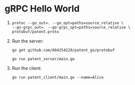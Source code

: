 # gRPC Hello World

 1. 
    ```console
    protoc --go_out=. --go_opt=paths=source_relative \
    --go-grpc_out=. --go-grpc_opt=paths=source_relative \
    protobuf/patent.proto
    ```
 1. Run the server:

    ```console
    go get github.com/604254229/patent_go/protobuf
    
    go run patent_server/main.go
    ```

 2. Run the client:

    ```console
    go run patent_client/main.go --name=Alice
    ```

